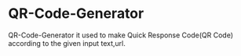 # QR-Code-Generator
QR-Code-Generator it used to make Quick Response Code(QR Code) according to the given input text,url.
